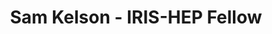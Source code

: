 ---
layout: fellow
pagetype: fellow
shortname: SamKelson
permalink: /fellows/SamKelson.html
fellow-name: Sam Kelson
title: Sam Kelson - IRIS-HEP Fellow
active: True
dates:
  start: 2024-05-20
  end: 2024-08-20
photo: /assets/images/team/fellows-2024/Sam-Kelson.jpg
institution: Brandeis University
e-mail: 1samkelson1@gmail.com
focus-area: as
project_title: >
    Coffea development for LHC experiments: Development of coffea to support multiple LHC experiment analysis workflows.
project_goal: >
    As Coffea is adopted across various HEP experiments with diverse data formats, maintaining user-friendly and performant experiment-specific schemas becomes complex. This project aims to enhance developer and user experience with Coffea schemas by updating and validating the ATLAS-specific PHYSLITE schema. 
mentors:
  - Lindsey Gray (Fermilab)
  - Nick Smith (Fermilab)
  - Matthew Feickert (University of Wisconsin-Madison)
  - Giordon Stark (Santa Cruz Institute for Particle Physics)
proposal: /assets/pdf/fellows-2024/USA082-propsoal-Sam-Kelson.pdf
presentations:
current_status:
github-username: SamKelson
linkedin-profile: https://www.linkedin.com/in/sam-kelson-26a8b72bb/
---